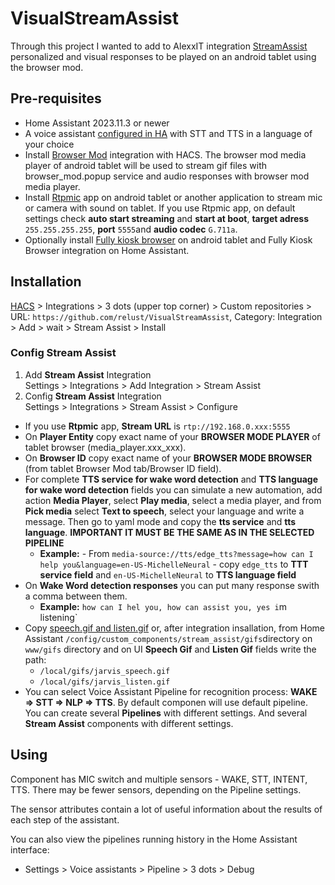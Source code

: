 # VisualStreamAssist
Through this project I wanted to add to AlexxIT integration  [StreamAssist](https://github.com/AlexxIT/StreamAssist) personalized and visual responses to be played on an android tablet using the browser mod.

## Pre-requisites

- Home Assistant 2023.11.3 or newer
- A voice assistant [configured in HA](https://my.home-assistant.io/redirect/voice_assistants/) with STT and TTS in a language of your choice
- Install [Browser Mod](https://github.com/thomasloven/hass-browser_mod) integration with HACS. The browser mod media player of android tablet will be used to stream gif files with browser_mod.popup service and audio responses with browser mod media player.
- Install [Rtpmic](https://play.google.com/store/apps/details?id=com.rtpmic&hl=en_US) app on android tablet or another application to stream mic or camera with sound on tablet. If you use Rtpmic app, on default settings check **auto start streaming** and **start at boot**, **target adress** `255.255.255.255`, **port** `5555`and **audio codec** `G.711a`.
- Optionally install [Fully kiosk browser](https://play.google.com/store/apps/details?id=de.ozerov.fully&hl=en_US) on android tablet and Fully Kiosk Browser integration on Home Assistant.

## Installation

[HACS](https://hacs.xyz/) > Integrations > 3 dots (upper top corner) > Custom repositories > URL: `https://github.com/relust/VisualStreamAssist`, Category: Integration > Add > wait > Stream Assist > Install

### Config Stream Assist

1. Add **Stream Assist** Integration  
   Settings > Integrations > Add Integration > Stream Assist
2. Config **Stream Assist** Integration  
   Settings > Integrations > Stream Assist > Configure

- If you use **Rtpmic** app, **Stream URL** is `rtp://192.168.0.xxx:5555`
- On **Player Entity** copy exact name of your **BROWSER MODE PLAYER** of tablet browser (media_player.xxx_xxx).
- On **Browser ID** copy exact name of your **BROWSER MODE BROWSER** (from tablet Browser Mod tab/Browser ID field).
- For complete **TTS service for wake word detection** and **TTS language for wake word detection** fields  you can simulate a new automation, add action **Media Player**, select **Play media**, select a media player, and from **Pick media** select **Text to speech**, select your language and write a message. Then go to yaml mode and copy the **tts service** and **tts language**. **IMPORTANT IT MUST BE THE SAME AS IN THE SELECTED PIPELINE**
     - **Example:**
           - From `media-source://tts/edge_tts?message=how can I help you&language=en-US-MichelleNeural`
                - copy `edge_tts` to **TTT service field** and `en-US-MichelleNeural` to **TTS language field**
- On **Wake Word detection responses** you can put many response swith a comma between them.
     - **Example:** `how can I hel you, how can assist you, yes i`m listening`
- Copy [speech.gif and listen.gif](https://github.com/relust/VisualStreamAssist/tree/main/www/gifs) or, after integration insallation, from Home Assistant `/config/custom_components/stream_assist/gifs`directory on `www/gifs` directory and on UI **Speech Gif** and **Listen Gif** fields write the path:
     - `/local/gifs/jarvis_speech.gif`
     - `/local/gifs/jarvis_listen.gif`
- You can select Voice Assistant Pipeline for recognition process: **WAKE => STT => NLP => TTS**. By default componen will use default pipeline. You can create several **Pipelines** with different settings. And several **Stream Assist** components with different settings.


## Using

Component has MIC switch and multiple sensors - WAKE, STT, INTENT, TTS. There may be fewer sensors, depending on the Pipeline settings.

The sensor attributes contain a lot of useful information about the results of each step of the assistant.

You can also view the pipelines running history in the Home Assistant interface:

- Settings > Voice assistants > Pipeline > 3 dots > Debug
